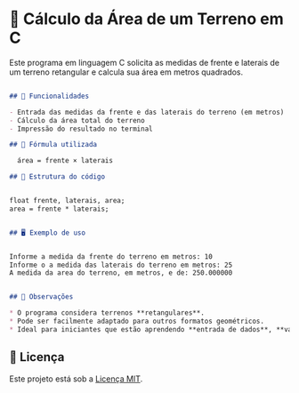 # 🏡 Cálculo da Área de um Terreno em C
Este programa em linguagem C solicita as medidas de frente
e laterais de um terreno retangular e calcula sua área em metros quadrados.
```markdown

## 📌 Funcionalidades

- Entrada das medidas da frente e das laterais do terreno (em metros)
- Cálculo da área total do terreno
- Impressão do resultado no terminal

## 🧮 Fórmula utilizada

  área = frente × laterais

## 📂 Estrutura do código


float frente, laterais, area;
area = frente * laterais;


## 🖥️ Exemplo de uso


Informe a medida da frente do terreno em metros: 10
Informe o a medida das laterais do terreno em metros: 25
A medida da area do terreno, em metros, e de: 250.000000


## 🧠 Observações

* O programa considera terrenos **retangulares**.
* Pode ser facilmente adaptado para outros formatos geométricos.
* Ideal para iniciantes que estão aprendendo **entrada de dados**, **variáveis**, **operações matemáticas** e **uso de `printf` e `scanf`**.

````
## 📄 Licença

Este projeto está sob a [Licença MIT](../LICENSE).
